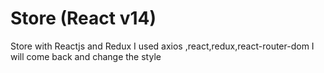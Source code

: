 # Store (React v14)
Store with Reactjs and Redux
I used axios ,react,redux,react-router-dom 
I will come back and change the style
